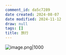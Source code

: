 ```yaml
---
comment_id: da5c7289
date created: 2024-08-07
date modified: 2024-11-12
draw: null
tags: []
title: 旅行
---
```

![image.png|1000](https://imagehosting4picgo.oss-cn-beijing.aliyuncs.com/imagehosting/fix-dir%2Fpicgo%2Fpicgo-clipboard-images%2F2024%2F08%2F07%2F15-17-47-7ca408c22fa0bc8b5c068c8f2514e8d2-202408071517546-a81863.png)
